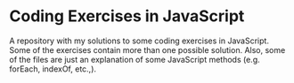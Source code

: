 # Coding Exercises in JavaScript

A repository with my solutions to some coding exercises in JavaScript. Some of the exercises contain more than one possible solution. Also, some of the files are just an explanation of some JavaScript methods (e.g. forEach, indexOf, etc.,). 
